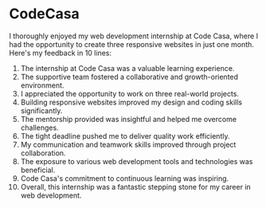 # CodeCasa
I thoroughly enjoyed my web development internship at Code Casa, where I had the opportunity to create three responsive websites in just one month. Here's my feedback in 10 lines:

1. The internship at Code Casa was a valuable learning experience.
2. The supportive team fostered a collaborative and growth-oriented environment.
3. I appreciated the opportunity to work on three real-world projects.
4. Building responsive websites improved my design and coding skills significantly.
5. The mentorship provided was insightful and helped me overcome challenges.
6. The tight deadline pushed me to deliver quality work efficiently.
7. My communication and teamwork skills improved through project collaboration.
8. The exposure to various web development tools and technologies was beneficial.
9. Code Casa's commitment to continuous learning was inspiring.
10. Overall, this internship was a fantastic stepping stone for my career in web development.
